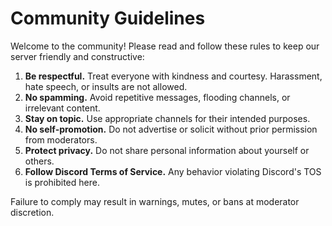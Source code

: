 # Community Guidelines

Welcome to the community! Please read and follow these rules to keep our server friendly and constructive:

1. **Be respectful.** Treat everyone with kindness and courtesy. Harassment, hate speech, or insults are not allowed.
2. **No spamming.** Avoid repetitive messages, flooding channels, or irrelevant content.
3. **Stay on topic.** Use appropriate channels for their intended purposes.
4. **No self-promotion.** Do not advertise or solicit without prior permission from moderators.
5. **Protect privacy.** Do not share personal information about yourself or others.
6. **Follow Discord Terms of Service.** Any behavior violating Discord's TOS is prohibited here.

Failure to comply may result in warnings, mutes, or bans at moderator discretion.
